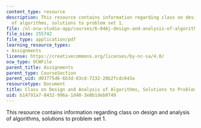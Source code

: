 ```yaml
---
content_type: resource
description: This resource contains information regarding class on design and analysis
  of algorithms, solutions to problem set 1.
file: /ol-ocw-studio-app/courses/6-046j-design-and-analysis-of-algorithms-spring-2015/b14791a78432996a1d403e8b1deb0749_MIT6_046JS15_pset1sols.pdf
file_size: 255742
file_type: application/pdf
learning_resource_types:
- Assignments
license: https://creativecommons.org/licenses/by-nc-sa/4.0/
ocw_type: OCWFile
parent_title: Assignments
parent_type: CourseSection
parent_uid: d03775d6-6b3d-83cd-7232-20b2fcdc643a
resourcetype: Document
title: Class on Design and Analysis of Algorithms, Solutions to Problem Set 1
uid: b14791a7-8432-996a-1d40-3e8b1deb0749
---
```

This resource contains information regarding class on design and analysis of algorithms, solutions to problem set 1.